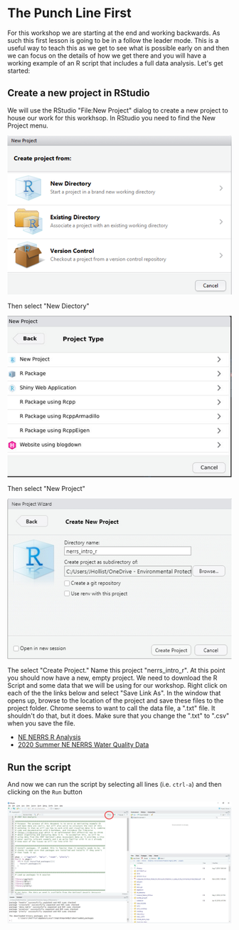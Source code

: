 

# The Punch Line First

For this workshop we are starting at the end and working backwards.  As such this first lesson is going to be in a follow the leader mode.  This is a useful way to teach this as we get to see what is possible early on and then we can focus on the details of how we get there and you will have a working example of an R script that includes a full data analysis.  Let's get started:

## Create a new project in RStudio

We will use the RStudio "File:New Project" dialog to create a new project to house our work for this workhsop.  In RStudio you need to find the New Project menu.

![rstudio_proj1](figures/rstudio_proj1.png)

Then select "New Diectory"

![new directory](figures/rstudio_project_new.jpg)


Then select "New Project"

![rstudio_proj1](figures/rstudio_project_new2.jpg)

The select "Create Project."  Name this project "nerrs_intro_r". At this point you should now have a new, empty project.  We need to download the R Script and some data that we will be using for our workshop.  Right click on each of the the links below and select "Save Link As".  In the window that opens up, browse to the location of the project and save these files to the project folder.  Chrome seems to want to call the data file, a ".txt" file.  It shouldn't do that, but it does.  Make sure that you change the ".txt" to ".csv" when you save the file. 

- [NE NERRS R Analysis](https://raw.githubusercontent.com/jhollist/nerrs_r/master/lessons/nerrs_analysis.R)
- [2020 Summer NE NERRS Water Quality Data](https://github.com/jhollist/nerrs_r/raw/master/data/ne_nerrs_wq_2020.csv)

## Run the script 

And now we can run the script by selecting all lines (i.e. `ctrl-a`) and then clicking on the `Run` button

![rstudio_knit](figures/rstudio_run.jpg)
